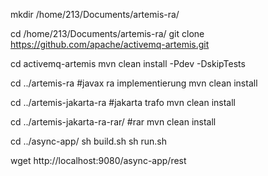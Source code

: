 mkdir /home/213/Documents/artemis-ra/

cd /home/213/Documents/artemis-ra/
git clone https://github.com/apache/activemq-artemis.git

cd activemq-artemis
mvn clean install -Pdev -DskipTests

cd ../artemis-ra #javax ra implementierung
mvn clean install

cd ../artemis-jakarta-ra #jakarta trafo
mvn clean install

cd ../artemis-jakarta-ra-rar/ #rar
mvn clean install

cd ../async-app/
sh build.sh
sh run.sh

wget http://localhost:9080/async-app/rest